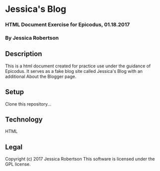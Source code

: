 # Jessica's Blog
### HTML Document Exercise for Epicodus, 01.18.2017
### By **Jessica Robertson**
## Description
This is a html document created for practice use under the guidance of Epicodus.  It serves as a fake blog site called Jessica's Blog with an additional About the Blogger page.
## Setup
Clone this repository...
## Technology
HTML
## Legal
Copyright (c) 2017 Jessica Robertson
This software is licensed under the GPL license.
